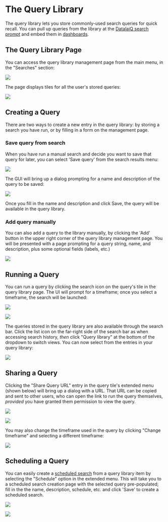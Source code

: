 # The Query Library

The query library lets you store commonly-used search queries for quick recall. You can pull up queries from the library at the [DatalaiQ search prompt](/gui/queries/queries) and embed them in [dashboards](/gui/dashboards/dashboards).

## The Query Library Page

You can access the query library management page from the main menu, in the "Searches" section:

![](library-menu.png)

The page displays tiles for all the user's stored queries:

![](library-page.png)

## Creating a Query

There are two ways to create a new entry in the query library: by storing a search you have run, or by filling in a form on the management page.

### Save query from search

When you have run a manual search and decide you want to save that query for later, you can select 'Save query' from the search results menu:

![](save-query.png)

The GUI will bring up a dialog prompting for a name and description of the query to be saved:

![](save-dialog.png)

Once you fill in the name and description and click Save, the query will be available in the query library.

### Add query manually

You can also add a query to the library manually, by clicking the 'Add' button in the upper right corner of the query library management page. You will be presented with a page prompting for a query string, name, and description, plus some optional fields (labels, etc.)

![](manual-query.png)

## Running a Query

You can run a query by clicking the search icon on the query's tile in the query library page. The UI will prompt for a timeframe; once you select a timeframe, the search will be launched:

![](run-query.png)

![](query-timeframe.png)

The queries stored in the query library are also available through the search bar. Click the list icon on the far-right side of the search bar as when accessing search history, *then* click "Query library" at the bottom of the dropdown to switch views. You can now select from the entries in your query library:

![](search-bar.png)

## Sharing a Query

Clicking the "Share Query URL" entry in the query tile's extended menu (shown below) will bring up a dialog with a URL. That URL can be copied and sent to other users, who can open the link to run the query themselves, *provided* you have granted them permission to view the query.

![](share-query.png)

![](share-dialog.png)

You may also change the timeframe used in the query by clicking "Change timeframe" and selecting a different timeframe:

![](share-timeframe.png)

## Scheduling a Query

You can easily create a [scheduled search](/scripting/scheduledsearch) from a query library item by selecting the "Schedule" option in the extended menu. This will take you to a scheduled search creation page with the selected query pre-populated; fill in the the name, description, schedule, etc. and click 'Save' to create a scheduled search.

![](schedule-query.png)

![](schedule-page.png)
